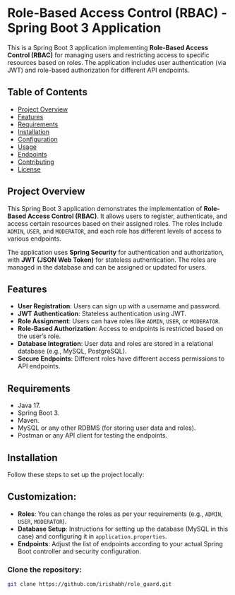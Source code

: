 # Role-Based Access Control (RBAC) - Spring Boot 3 Application

This is a Spring Boot 3 application implementing **Role-Based Access Control (RBAC)** for managing users and restricting access to specific resources based on roles. The application includes user authentication (via JWT) and role-based authorization for different API endpoints.

## Table of Contents
- [Project Overview](#project-overview)
- [Features](#features)
- [Requirements](#requirements)
- [Installation](#installation)
- [Configuration](#configuration)
- [Usage](#usage)
- [Endpoints](#endpoints)
- [Contributing](#contributing)
- [License](#license)

## Project Overview
This Spring Boot 3 application demonstrates the implementation of **Role-Based Access Control (RBAC)**. It allows users to register, authenticate, and access certain resources based on their assigned roles. The roles include `ADMIN`, `USER`, and `MODERATOR`, and each role has different levels of access to various endpoints.

The application uses **Spring Security** for authentication and authorization, with **JWT (JSON Web Token)** for stateless authentication. The roles are managed in the database and can be assigned or updated for users.

## Features
- **User Registration**: Users can sign up with a username and password.
- **JWT Authentication**: Stateless authentication using JWT.
- **Role Assignment**: Users can have roles like `ADMIN`, `USER`, or `MODERATOR`.
- **Role-Based Authorization**: Access to endpoints is restricted based on the user’s role.
- **Database Integration**: User data and roles are stored in a relational database (e.g., MySQL, PostgreSQL).
- **Secure Endpoints**: Different roles have different access permissions to API endpoints.

## Requirements
- Java 17.
- Spring Boot 3.
- Maven.
- MySQL or any other RDBMS (for storing user data and roles).
- Postman or any API client for testing the endpoints.
  
## Installation

Follow these steps to set up the project locally:
## Customization:
- **Roles**: You can change the roles as per your requirements (e.g., `ADMIN`, `USER`, `MODERATOR`).
- **Database Setup**: Instructions for setting up the database (MySQL in this case) and configuring it in `application.properties`.
- **Endpoints**: Adjust the list of endpoints according to your actual Spring Boot controller and security configuration.

### Clone the repository:
```bash
git clone https://github.com/irishabh/role_guard.git



